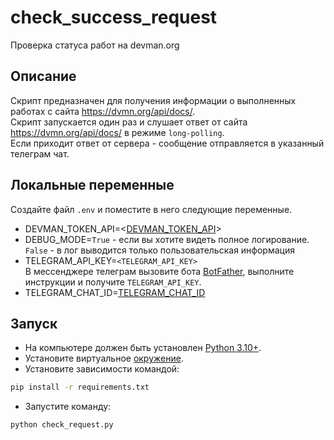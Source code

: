 # check_success_request
Проверка статуса работ на devman.org

## Описание
Скрипт предназначен для получения информации о выполненных работах с сайта https://dvmn.org/api/docs/.  
Скрипт запускается один раз и слушает ответ от сайта https://dvmn.org/api/docs/ в режиме `long-polling`.  
Если приходит ответ от сервера - сообщение отправляется в указанный телеграм чат. 

## Локальные переменные

Создайте файл `.env` и поместите в него следующие переменные.  
- DEVMAN_TOKEN_API=<[DEVMAN_TOKEN_API](https://dvmn.org/api/docs/)>
- DEBUG_MODE=`True` - если вы хотите видеть полное логирование. `False` - в лог выводится только пользовательская информация
- TELEGRAM_API_KEY=`<TELEGRAM_API_KEY>`  
В мессенджере телеграм вызовите бота [BotFather](https://t.me/BotFather/), выполните инструкции и получите `TELEGRAM_API_KEY`.
- TELEGRAM_CHAT_ID=[TELEGRAM_CHAT_ID](https://t.me/username_to_id_bot)

## Запуск

- На компьютере должен быть установлен [Python 3.10+](https://www.python.org).
- Установите виртуальное [окружение](https://docs.python.org/3/tutorial/venv.html).
- Установите зависимости командой:
``` bash
pip install -r requirements.txt
```
- Запустите команду:
```bash
python check_request.py
```

